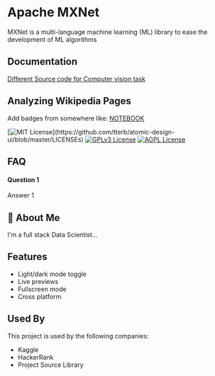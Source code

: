 
# Apache MXNet 

MXNet is a multi-language machine learning (ML) library to ease the development of ML algorithms


## Documentation

[Different Source code for Computer vision task](https://github.com/azhar2ds/Deep-Learning/tree/master/MXNET/Sample1/Computer-vision)

  

  
## Analyzing Wikipedia Pages

Add badges from somewhere like: [NOTEBOOK](https://github.com/azhar2ds/Natural-language-processing/blob/master/Analyzing%20Wikipedia%20Pages/Basics.ipynb)

[![MIT License](https://img.shields.io/apm/l/atomic-design-ui.svg?)](https://github.com/tterb/atomic-design-ui/blob/master/LICENSEs)
[![GPLv3 License](https://img.shields.io/badge/License-GPL%20v3-yellow.svg)](https://opensource.org/licenses/)
[![AGPL License](https://img.shields.io/badge/license-AGPL-blue.svg)](http://www.gnu.org/licenses/agpl-3.0)

  
## FAQ

#### Question 1

Answer 1


  
## 🚀 About Me
I'm a full stack Data Scientist...

  
## Features

- Light/dark mode toggle
- Live previews
- Fullscreen mode
- Cross platform

  
## Used By

This project is used by the following companies:

- Kaggle
- HackerRank
- Project Source Library

  
